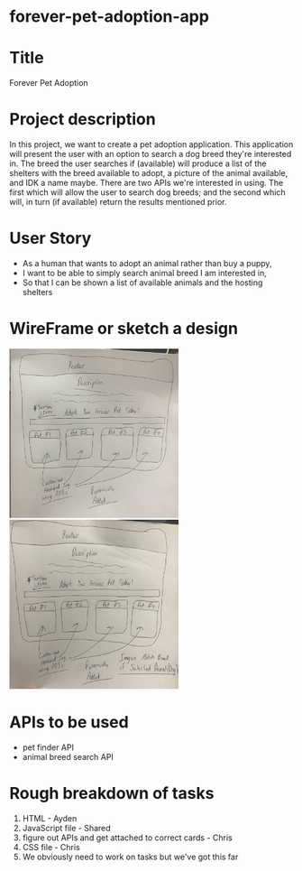 # forever-pet-adoption-app

# Title

Forever Pet Adoption

# Project description

<p> In this project, we want to create a pet adoption application. This application will present the user with an option to search a dog breed they're interested in. The breed the user searches if (available) will produce a list of the shelters with the breed available to adopt, a picture of the animal available, and IDK a name maybe. There are two APIs we're interested in using. The first which will allow the user to search dog breeds; and the second which will, in turn (if available) return the results mentioned prior.

</p>

# User Story 

<ul>
<li>As a human that wants to adopt an animal rather than buy a puppy, </li>
<li>I want to be able to simply search animal breed I am interested in, </li>
<li> So that I can be shown a list of available animals and the hosting shelters </li>
</ul>

# WireFrame or sketch a design

<img src='./assets/images/early-wireframe1.jpg' width='300' height='300'>
<img src='./assets/images/early-wireframe2.jpg'  width='300' height='300'>

# APIs to be used 
<ul>
<li>pet finder API</li>
<li>animal breed search API</li>
</ul>

# Rough breakdown of tasks

<ol>
<li>HTML - Ayden</li>
<li>JavaScript file - Shared</li>
<li>figure out APIs and get attached to correct cards - Chris</li>
<li>CSS file - Chris</li>
<li> We obviously need to work on tasks but we've got this far</li>
</ol>


